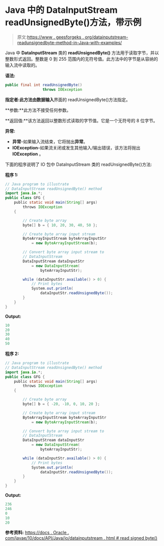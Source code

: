 # Java 中的 DataInputStream readUnsignedByte()方法，带示例

> 原文:[https://www . geesforgeks . org/datainputstream-readunsignedbyte-method-in-Java-with-examples/](https://www.geeksforgeeks.org/datainputstream-readunsignedbyte-method-in-java-with-examples/)

Java 中 **DataInputStream** 类的 **readUnsignedByte()** 方法用于读取字节，并以整数形式返回。整数是 0 到 255 范围内的无符号值。此方法中的字节是从容纳的输入流中读取的。

**语法:**

```java
public final int readUnsignedByte()
                 throws IOException

```

**指定者:**此方法由**数据输入**界面的 readUnsignedByte()方法指定。

**参数:**此方法不接受任何参数。

**返回值:**该方法返回以整数形式读取的字节值。它是一个无符号的 8 位字节。

**异常:**

*   **异常**–如果输入流结束，它将抛出**异常**。
*   **IOException**–如果流关闭或发生其他输入/输出错误，该方法将抛出 **IOException** 。

下面的程序说明了 IO 包中 DataInputStream 类的 readUnsignedByte()方法:

**程序 1:**

```java
// Java program to illustrate
// DataInputStream readUnsignedByte() method
import java.io.*;
public class GFG {
    public static void main(String[] args)
        throws IOException
    {

        // Create byte array
        byte[] b = { 10, 20, 30, 40, 50 };

        // Create byte array input stream
        ByteArrayInputStream byteArrayInputStr
            = new ByteArrayInputStream(b);

        // Convert byte array input stream to
        // DataInputStream
        DataInputStream dataInputStr
            = new DataInputStream(
                byteArrayInputStr);

        while (dataInputStr.available() > 0) {
            // Print bytes
            System.out.println(
                dataInputStr.readUnsignedByte());
        }
    }
}
```

**Output:**

```java
10
20
30
40
50

```

**程序 2:**

```java
// Java program to illustrate
// DataInputStream readUnsignedByte() method
import java.io.*;
public class GFG {
    public static void main(String[] args)
        throws IOException
    {

        // Create byte array
        byte[] b = { -20, -10, 0, 10, 20 };

        // Create byte array input stream
        ByteArrayInputStream byteArrayInputStr
            = new ByteArrayInputStream(b);

        // Convert byte array input stream to
        // DataInputStream
        DataInputStream dataInputStr
            = new DataInputStream(
                byteArrayInputStr);

        while (dataInputStr.available() > 0) {
            // Print bytes
            System.out.println(
                dataInputStr.readUnsignedByte());
        }
    }
}
```

**Output:**

```java
236
246
0
10
20

```

**参考资料:**
[https://docs . Oracle . com/javae/10/docs/API/Java/io/datainputstream . html # read signed byte()](https://docs.oracle.com/javase/10/docs/api/java/io/DataInputStream.html#readUnsignedByte())